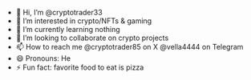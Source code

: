- 👋 Hi, I’m @cryptotrader33
- 👀 I’m interested in crypto/NFTs & gaming
- 🌱 I’m currently learning nothing
- 💞️ I’m looking to collaborate on crypto projects
- 📫 How to reach me @cryptotrader85 on X @vella4444 on Telegram
- 😄 Pronouns: He
- ⚡ Fun fact: favorite food to eat is pizza

<!---
cryptotrader33/cryptotrader33 is a ✨ special ✨ repository because its `README.md` (this file) appears on your GitHub profile.
You can click the Preview link to take a look at your changes.
--->
